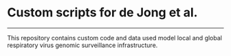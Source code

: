 # Custom scripts for de Jong et al. 
---

This repository contains custom code and data used model local and global respiratory virus genomic surveillance infrastructure.
